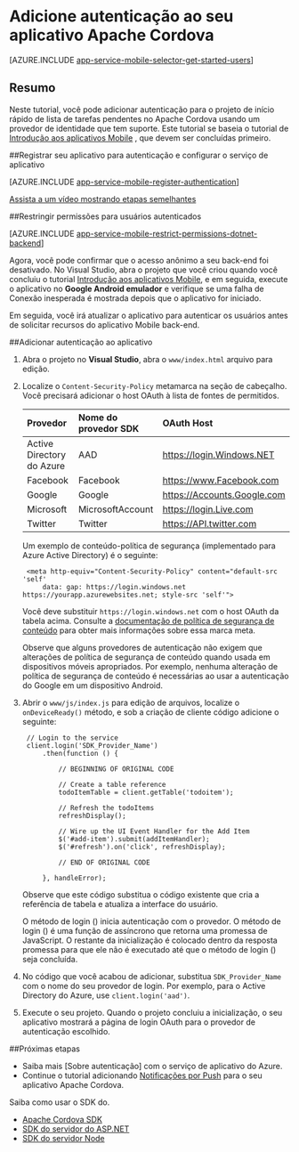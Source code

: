 <properties
    pageTitle="Adicionar autenticação em Apache Cordova aos aplicativos Mobile | Serviço de aplicativo do Azure"
    description="Saiba como usar aplicativos Mobile no serviço de aplicativo do Azure para autenticar os usuários do aplicativo Apache Cordova por meio de uma variedade de provedores de identidade, incluindo Google, Facebook, Twitter e Microsoft."
    services="app-service\mobile"
    documentationCenter="javascript"
    authors="adrianhall"
    manager="erikre"
    editor=""/>

<tags
    ms.service="app-service-mobile"
    ms.workload="na"
    ms.tgt_pltfrm="mobile-html"
    ms.devlang="javascript"
    ms.topic="article"
    ms.date="10/01/2016"
    ms.author="adrianha"/>

# <a name="add-authentication-to-your-apache-cordova-app"></a>Adicione autenticação ao seu aplicativo Apache Cordova

[AZURE.INCLUDE [app-service-mobile-selector-get-started-users](../../includes/app-service-mobile-selector-get-started-users.md)]
    
## <a name="summary"></a>Resumo

Neste tutorial, você pode adicionar autenticação para o projeto de início rápido de lista de tarefas pendentes no Apache Cordova usando um provedor de identidade que tem suporte. Este tutorial se baseia o tutorial de [Introdução aos aplicativos Mobile] , que devem ser concluídas primeiro.

##<a name="register"></a>Registrar seu aplicativo para autenticação e configurar o serviço de aplicativo

[AZURE.INCLUDE [app-service-mobile-register-authentication](../../includes/app-service-mobile-register-authentication.md)]

[Assista a um vídeo mostrando etapas semelhantes](https://channel9.msdn.com/series/Azure-connected-services-with-Cordova/Azure-connected-services-task-8-Azure-authentication)

##<a name="permissions"></a>Restringir permissões para usuários autenticados

[AZURE.INCLUDE [app-service-mobile-restrict-permissions-dotnet-backend](../../includes/app-service-mobile-restrict-permissions-dotnet-backend.md)]

Agora, você pode confirmar que o acesso anônimo a seu back-end foi desativado. No Visual Studio, abra o projeto que você criou quando você concluiu o tutorial [Introdução aos aplicativos Mobile], e em seguida, execute o aplicativo no **Google Android emulador** e verifique se uma falha de Conexão inesperada é mostrada depois que o aplicativo for iniciado.

Em seguida, você irá atualizar o aplicativo para autenticar os usuários antes de solicitar recursos do aplicativo Mobile back-end.

##<a name="add-authentication"></a>Adicionar autenticação ao aplicativo

1. Abra o projeto no **Visual Studio**, abra o `www/index.html` arquivo para edição.

2. Localize o `Content-Security-Policy` metamarca na seção de cabeçalho.  Você precisará adicionar o host OAuth à lista de fontes de permitidos.

  	| Provedor               | Nome do provedor SDK | OAuth Host                  |
  	| :--------------------- | :---------------- | :-------------------------- |
  	| Active Directory do Azure | AAD               | https://login.Windows.NET   |
  	| Facebook               | Facebook          | https://www.Facebook.com    |
  	| Google                 | Google            | https://Accounts.Google.com |
  	| Microsoft              | MicrosoftAccount  | https://login.Live.com      |
  	| Twitter                | Twitter           | https://API.twitter.com     |

    Um exemplo de conteúdo-política de segurança (implementado para Azure Active Directory) é o seguinte:

        <meta http-equiv="Content-Security-Policy" content="default-src 'self'
            data: gap: https://login.windows.net https://yourapp.azurewebsites.net; style-src 'self'">

    Você deve substituir `https://login.windows.net` com o host OAuth da tabela acima.  Consulte a [documentação de política de segurança de conteúdo] para obter mais informações sobre essa marca meta.

    Observe que alguns provedores de autenticação não exigem que alterações de política de segurança de conteúdo quando usada em dispositivos móveis apropriados.  Por exemplo, nenhuma alteração de política de segurança de conteúdo é necessárias ao usar a autenticação do Google em um dispositivo Android.

3. Abrir o `www/js/index.js` para edição de arquivos, localize o `onDeviceReady()` método, e sob a criação de cliente código adicione o seguinte:

        // Login to the service
        client.login('SDK_Provider_Name')
            .then(function () {

                // BEGINNING OF ORIGINAL CODE

                // Create a table reference
                todoItemTable = client.getTable('todoitem');

                // Refresh the todoItems
                refreshDisplay();

                // Wire up the UI Event Handler for the Add Item
                $('#add-item').submit(addItemHandler);
                $('#refresh').on('click', refreshDisplay);

                // END OF ORIGINAL CODE

            }, handleError);

    Observe que este código substitua o código existente que cria a referência de tabela e atualiza a interface do usuário.

    O método de login () inicia autenticação com o provedor. O método de login () é uma função de assíncrono que retorna uma promessa de JavaScript.  O restante da inicialização é colocado dentro da resposta promessa para que ele não é executado até que o método de login () seja concluída.

4. No código que você acabou de adicionar, substitua `SDK_Provider_Name` com o nome do seu provedor de login. Por exemplo, para o Active Directory do Azure, use `client.login('aad')`.

4. Execute o seu projeto.  Quando o projeto concluiu a inicialização, o seu aplicativo mostrará a página de login OAuth para o provedor de autenticação escolhido.

##<a name="next-steps"></a>Próximas etapas

* Saiba mais [Sobre autenticação] com o serviço de aplicativo do Azure.
* Continue o tutorial adicionando [Notificações por Push] para o seu aplicativo Apache Cordova.

Saiba como usar o SDK do.

* [Apache Cordova SDK]
* [SDK do servidor do ASP.NET]
* [SDK do servidor Node]

<!-- URLs. -->
[Introdução aos aplicativos Mobile]: app-service-mobile-cordova-get-started.md
[Documentação de política de segurança de conteúdo]: https://cordova.apache.org/docs/en/latest/guide/appdev/whitelist/index.html
[Notificações por push]: app-service-mobile-cordova-get-started-push.md
[Sobre a autenticação]: app-service-mobile-auth.md
[Apache Cordova SDK]: app-service-mobile-cordova-how-to-use-client-library.md 
[SDK do servidor do ASP.NET]: app-service-mobile-dotnet-backend-how-to-use-server-sdk.md
[SDK do servidor Node]: app-service-mobile-node-backend-how-to-use-server-sdk.md
